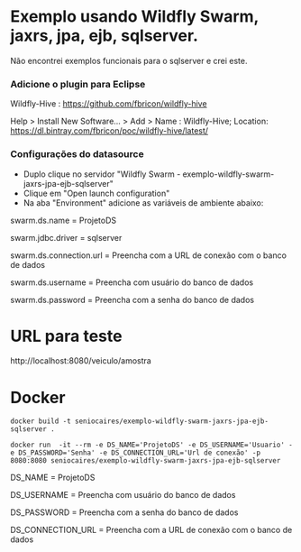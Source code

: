 # Exemplo usando Wildfly Swarm, jaxrs, jpa, ejb, sqlserver.

Não encontrei exemplos funcionais para o sqlserver e crei este.

### Adicione o plugin para Eclipse

Wildfly-Hive : https://github.com/fbricon/wildfly-hive

Help > Install New Software... > Add > Name : Wildfly-Hive; Location: https://dl.bintray.com/fbricon/poc/wildfly-hive/latest/

### Configurações do datasource
+ Duplo clique no servidor "Wildfly Swarm - exemplo-wildfly-swarm-jaxrs-jpa-ejb-sqlserver"
+ Clique em "Open launch configuration"
+ Na aba "Environment" adicione as variáveis de ambiente abaixo:

swarm.ds.name = ProjetoDS

swarm.jdbc.driver = sqlserver

swarm.ds.connection.url = Preencha com a URL de conexão com o banco de dados

swarm.ds.username = Preencha com usuário do banco de dados

swarm.ds.password = Preencha com a senha do banco de dados

# URL para teste

http://localhost:8080/veiculo/amostra

# Docker

```
docker build -t seniocaires/exemplo-wildfly-swarm-jaxrs-jpa-ejb-sqlserver .

docker run  -it --rm -e DS_NAME='ProjetoDS' -e DS_USERNAME='Usuario' -e DS_PASSWORD='Senha' -e DS_CONNECTION_URL='Url de conexão' -p 8080:8080 seniocaires/exemplo-wildfly-swarm-jaxrs-jpa-ejb-sqlserver 
```

DS_NAME = ProjetoDS

DS_USERNAME = Preencha com usuário do banco de dados

DS_PASSWORD = Preencha com a senha do banco de dados

DS_CONNECTION_URL = Preencha com a URL de conexão com o banco de dados
